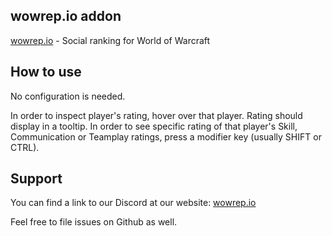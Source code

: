 ## wowrep.io addon

[wowrep.io](https://wowrep.io) - Social ranking for World of Warcraft

## How to use

No configuration is needed. 

In order to inspect player's rating, hover over that player. Rating should display in a tooltip. 
In order to see specific rating of that player's Skill, Communication or Teamplay ratings, press a modifier key (usually SHIFT or CTRL).

## Support

You can find a link to our Discord at our website: [wowrep.io](https://wowrep.io)

Feel free to file issues on Github as well.

